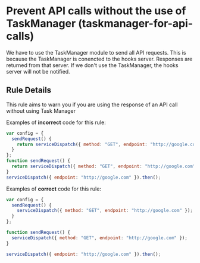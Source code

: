 # Prevent API calls without the use of TaskManager (taskmanager-for-api-calls)

We have to use the TaskManager module to send all API requests. This is because the TaskManager is conencted to 
the hooks server. Responses are returned from that server. If we don't use the TaskManager, the hooks server
will not be notified.

## Rule Details

This rule aims to warn you if you are using the response of an API call without using Task Manager

Examples of **incorrect** code for this rule:

```js
var config = {
  sendRequest() {
    return serviceDispatch({ method: "GET", endpoint: "http://google.com" });
  }
};
function sendRequest() {
  return serviceDispatch({ method: "GET", endpoint: "http://google.com" });
}
serviceDispatch({ endpoint: "http://google.com" }).then();
```

Examples of **correct** code for this rule:

```js
var config = {
  sendRequest() {
    serviceDispatch({ method: "GET", endpoint: "http://google.com" });
  }
};

function sendRequest() {
  serviceDispatch({ method: "GET", endpoint: "http://google.com" });
}

serviceDispatch({ endpoint: "http://google.com" }).then();
```

